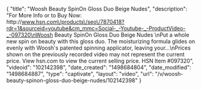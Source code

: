 {
    "title": "Woosh Beauty SpinOn Gloss Duo  Beige Nudes",
    "description": "For More Info or to Buy Now: http:\/\/www.hsn.com\/products\/seo\/7870418?rdr=1&sourceid=youtube&cm_mmc=Social-_-Youtube-_-ProductVideo-_-097320\nWoosh Beauty SpinOn Gloss Duo  Beige Nudes \nPut a whole new spin on beauty with this gloss duo. The moisturizing formula glides on evenly with Woosh's patented spinning applicator, leaving your...\nPrices shown on the previously recorded video may not represent the current price.  View hsn.com to view the current selling price. HSN Item #097320",
    "videoid": "102142398",
    "date_created": "1498684804",
    "date_modified": "1498684887",
    "type": "captivate",
    "layout": "video",
    "url": "\/v\/woosh-beauty-spinon-gloss-duo-beige-nudes\/102142398"
}